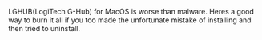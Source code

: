 LGHUB(LogiTech G-Hub) for MacOS is worse than malware. 
Heres a good way to burn it all if you too made the unfortunate mistake of installing and then tried to uninstall.

